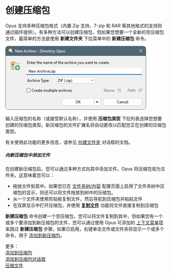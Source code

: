 # 创建压缩包

Opus 支持多种压缩包格式（内置 Zip 支持，7-zip 和 RAR 等其他格式的支持则通过插件提供）。有多种方法可以创建压缩包，但如果您想要一个全新的空压缩包文件，最简单的方法是使用 **新建文件夹** 下拉菜单中的 **新建压缩包** 命令。

![](/Manual/images/media/13/new_archive.png) 

输入压缩包的名称（或接受默认名称），并使用 **压缩包类型** 下拉列表选择您想要创建的压缩包类型。新压缩包的文件扩展名将自动更改以匹配您正在创建的压缩包类型。

有关使用此功能的更多信息，请参见 [创建文件夹](creating_folders.zh.md) 对话框的文档。

##### 向新压缩包中添加文件

在创建新压缩包后，您可以通过多种方式向其中添加文件。Opus 将压缩包视为文件夹。这意味着您可以：

- 拖放文件到其中。如果您已在 [文件夹树/内容](/Manual/preferences/preferences_categories/folder_tree/contents.zh.md) 配置页面上启用了文件夹树中压缩包的显示，则还可以将文件拖放到树中的压缩包。
- 从一个文件夹使用剪贴板复制文件，然后导航到压缩包并粘贴文件
- 在双屏显示中打开压缩包，并使用 **[复制文件](copying_moving_and_deleting_files/README.zh.md)** 功能将文件直接复制到压缩包

**新建压缩包** 命令创建一个空压缩包，您可以将文件复制到其中，但如果您有一个或多个要添加到新压缩包的文件，您可以通过使用 Opus 可添加的 [上下文菜单项](/Manual/preferences/preferences_categories/zip_and_other_archives/archive_context_menu.zh.md) 来跳过 **新建压缩包** 步骤。如果已启用，右键单击文件或文件夹将显示一个或多个命令，用于 [添加到新压缩包](/Manual/file_operations/creating_archives/adding_to_archives.zh.md)。

更多：  
[添加到压缩包](/Manual/file_operations/creating_archives/adding_to_archives.zh.md)  
[添加到压缩包对话框](/Manual/file_operations/creating_archives/add_to_archive_dialog/README.zh.md)  
[压缩文件](/Manual/file_operations/creating_archives/zip_files/README.zh.md)